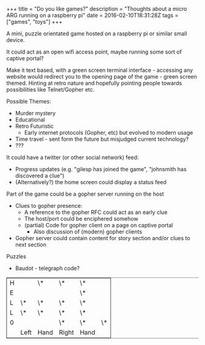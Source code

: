+++
title = "Do you like games?"
description = "Thoughts about a micro ARG running on a raspberry pi"
date = 2016-02-10T18:31:28Z
tags = ["games", "toys"]
+++

A mini, puzzle orientated game hosted on a raspberry pi or similar
small device.

It could act as an open wifi access point, maybe running some sort of
captive portal?

Make it text based, with a green screen terminal interface - accessing
any website would redirect you to the opening page of the game - green
screen themed. Hinting at retro nature and hopefully pointing people
towards possibilities like Telnet/Gopher etc.

Possible Themes:

-   Murder mystery
-   Educational
-   Retro Futuristic
    -   Early internet protocols (Gopher, etc) but evolved to modern usage
-   Time travel - sent form the future but misjudged current technology?
-   ???

It could have a twitter (or other social network) feed:

-   Progress updates (e.g. "gilesp has joined the game", "johnsmith has
    discovered a clue")
-   (Alternatively?) the home screen could display a status feed

Part of the game could be a gopher server running on the host

-   Clues to gopher presence:
    -   A reference to the gopher RFC could act as an early clue
    -   The host/port could be enciphered somehow
    -   (partial) Code for gopher client on a page on captive portal
        -   Also discussion of (modern) gopher clients
-   Gopher server could contain content for story section and/or clues
    to next section

Puzzles

-   Baudot - telegraph code?

<table border="2" cellspacing="0" cellpadding="6" rules="groups" frame="hsides">


<colgroup>
<col  class="org-left" />

<col  class="org-left" />

<col  class="org-left" />

<col  class="org-left" />

<col  class="org-left" />

<col  class="org-left" />
</colgroup>
<tbody>
<tr>
<td class="org-left">H</td>
<td class="org-left">&#xa0;</td>
<td class="org-left">\*</td>
<td class="org-left">\*</td>
<td class="org-left">\*</td>
<td class="org-left">&#xa0;</td>
</tr>


<tr>
<td class="org-left">E</td>
<td class="org-left">&#xa0;</td>
<td class="org-left">&#xa0;</td>
<td class="org-left">&#xa0;</td>
<td class="org-left">\*</td>
<td class="org-left">&#xa0;</td>
</tr>


<tr>
<td class="org-left">L</td>
<td class="org-left">\*</td>
<td class="org-left">\*</td>
<td class="org-left">\*</td>
<td class="org-left">\*</td>
<td class="org-left">&#xa0;</td>
</tr>


<tr>
<td class="org-left">L</td>
<td class="org-left">\*</td>
<td class="org-left">\*</td>
<td class="org-left">\*</td>
<td class="org-left">\*</td>
<td class="org-left">&#xa0;</td>
</tr>


<tr>
<td class="org-left">0</td>
<td class="org-left">&#xa0;</td>
<td class="org-left">&#xa0;</td>
<td class="org-left">\*</td>
<td class="org-left">\*</td>
<td class="org-left">\*</td>
</tr>


<tr>
<td class="org-left">&#xa0;</td>
<td class="org-left">Left</td>
<td class="org-left">Hand</td>
<td class="org-left">Right</td>
<td class="org-left">Hand</td>
<td class="org-left">&#xa0;</td>
</tr>
</tbody>
</table>
